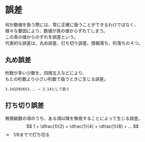 # 誤差
何か数値を扱う際には、常に正確に扱うことができるわけではなく、  
様々な要因により、数値が真の値からずれてしまう。  
この真の値からのずれを誤差という。  
代表的な誤差は、丸め誤差、打ち切り誤差、情報落ち、桁落ちの４つ。  
  
## 丸め誤差
桁数が多い少数を、四捨五入などにより、  
もとの桁数より小さい桁数で扱うときに生じる誤差。
```
3.141592653... → 3.14として扱う
```
  
## 打ち切り誤差
無限級数の項のうち、ある項以降を無視することによって生じる誤差。
$$ 1 + \dfrac{1}{2} + \dfrac{1}{4} + \dfrac{1}{8} + ... $$ →　1/8までで打ち切る

